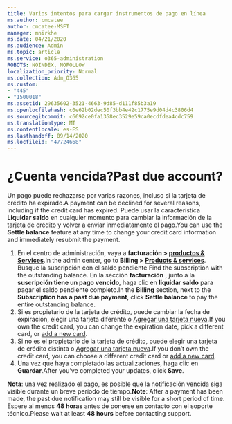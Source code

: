 ```yaml
---
title: Varios intentos para cargar instrumentos de pago en línea
ms.author: cmcatee
author: cmcatee-MSFT
manager: mnirkhe
ms.date: 04/21/2020
ms.audience: Admin
ms.topic: article
ms.service: o365-administration
ROBOTS: NOINDEX, NOFOLLOW
localization_priority: Normal
ms.collection: Adm_O365
ms.custom:
- "445"
- "1500018"
ms.assetid: 29635602-3521-4663-9d85-d111f85b3a19
ms.openlocfilehash: c0e62b02dec50f3bb4e42c1775e9d04d4c3806d4
ms.sourcegitcommit: c6692ce0fa1358ec3529e59ca0ecdfdea4cdc759
ms.translationtype: MT
ms.contentlocale: es-ES
ms.lasthandoff: 09/14/2020
ms.locfileid: "47724668"
---
```

# <a name="past-due-account"></a><span data-ttu-id="22f54-102">¿Cuenta vencida?</span><span class="sxs-lookup"><span data-stu-id="22f54-102">Past due account?</span></span>

<span data-ttu-id="22f54-103">Un pago puede rechazarse por varias razones, incluso si la tarjeta de crédito ha expirado.</span><span class="sxs-lookup"><span data-stu-id="22f54-103">A payment can be declined for several reasons, including if the credit card has expired.</span></span> <span data-ttu-id="22f54-104">Puede usar la característica **Liquidar saldo** en cualquier momento para cambiar la información de la tarjeta de crédito y volver a enviar inmediatamente el pago.</span><span class="sxs-lookup"><span data-stu-id="22f54-104">You can use the **Settle balance** feature at any time to change your credit card information and immediately resubmit the payment.</span></span>

1. <span data-ttu-id="22f54-105">En el centro de administración, vaya a **facturación > [productos & Services](https://go.microsoft.com/fwlink/p/?linkid=842054)**.</span><span class="sxs-lookup"><span data-stu-id="22f54-105">In the admin center, go to **Billing > [Products & services](https://go.microsoft.com/fwlink/p/?linkid=842054)**.</span></span>
<span data-ttu-id="22f54-106">Busque la suscripción con el saldo pendiente.</span><span class="sxs-lookup"><span data-stu-id="22f54-106">Find the subscription with the outstanding balance.</span></span> <span data-ttu-id="22f54-107">En la sección **facturación** , junto a la **suscripción tiene un pago vencido**, haga clic en **liquidar saldo** para pagar el saldo pendiente completo.</span><span class="sxs-lookup"><span data-stu-id="22f54-107">In the **Billing** section, next to the **Subscription has a past due payment**, click **Settle balance** to pay the entire outstanding balance.</span></span>
2. <span data-ttu-id="22f54-108">Si es propietario de la tarjeta de crédito, puede cambiar la fecha de expiración, elegir una tarjeta diferente o [Agregar una tarjeta nueva](https://docs.microsoft.com/microsoft-365/commerce/billing-and-payments/manage-payment-methods?view=o365-worldwide).</span><span class="sxs-lookup"><span data-stu-id="22f54-108">If you own the credit card, you can change the expiration date, pick a different card, or [add a new card](https://docs.microsoft.com/microsoft-365/commerce/billing-and-payments/manage-payment-methods?view=o365-worldwide).</span></span>
3. <span data-ttu-id="22f54-109">Si no es el propietario de la tarjeta de crédito, puede elegir una tarjeta de crédito distinta o [Agregar una tarjeta nueva](https://docs.microsoft.com/microsoft-365/commerce/billing-and-payments/manage-payment-methods?view=o365-worldwide).</span><span class="sxs-lookup"><span data-stu-id="22f54-109">If you don’t own the credit card, you can choose a different credit card or [add a new card](https://docs.microsoft.com/microsoft-365/commerce/billing-and-payments/manage-payment-methods?view=o365-worldwide).</span></span>
4. <span data-ttu-id="22f54-110">Una vez que haya completado las actualizaciones, haga clic en **Guardar**.</span><span class="sxs-lookup"><span data-stu-id="22f54-110">After you’ve completed your updates, click **Save**.</span></span>

<span data-ttu-id="22f54-111">**Nota**: una vez realizado el pago, es posible que la notificación vencida siga visible durante un breve período de tiempo.</span><span class="sxs-lookup"><span data-stu-id="22f54-111">**Note**: After a payment has been made, the past due notification may still be visible for a short period of time.</span></span> <span data-ttu-id="22f54-112">Espere al menos **48 horas** antes de ponerse en contacto con el soporte técnico.</span><span class="sxs-lookup"><span data-stu-id="22f54-112">Please wait at least **48 hours** before contacting support.</span></span>
